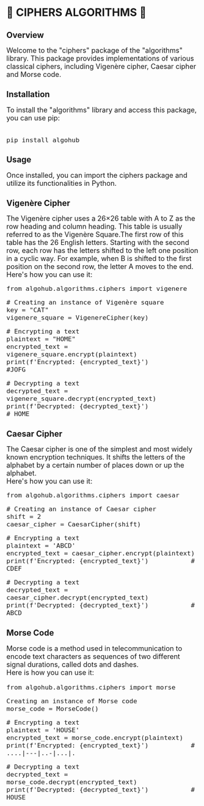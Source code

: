 # 🔐 CIPHERS ALGORITHMS 🔐
## Overview
<font size="+1">
Welcome to the "ciphers" package of the "algorithms" library. This package
provides implementations of various classical ciphers, including 
Vigenère cipher, Caesar cipher and Morse code.
</font>

## Installation
<font size="+1">
To install the "algorithms" library and access this package, you can use pip:<br>
<br>
  
```
pip install algohub
```

</font>

## Usage
<font size="+1">
Once installed, you can import the ciphers package and utilize its functionalities in Python. 
</font>

## Vigenère Cipher
<font size="+1">
The Vigenère cipher uses a 26×26 table with A to Z as the row heading and column heading. This table
is usually referred to as the Vigenère Square.The first row of this table has the 26
English letters. Starting with the second row, each row has the letters 
shifted to the left one position in a cyclic way. For example, when B is shifted to 
the first position on the second row, the letter A moves to the end.<br>
Here's how you can use it:
<br>
  
```
from algohub.algorithms.ciphers import vigenere
```

```
# Creating an instance of Vigenère square
key = "CAT" 
vigenere_square = VigenereCipher(key)
```

```
# Encrypting a text
plaintext = "HOME"
encrypted_text = vigenere_square.encrypt(plaintext)
print(f'Encrypted: {encrypted_text}')              #JOFG
```
```
# Decrypting a text
decrypted_text = vigenere_square.decrypt(encrypted_text)
print(f'Decrypted: {decrypted_text}')             # HOME
```

</font>

## Caesar Cipher 
<font size="+1">
The Caesar cipher is one of the simplest and most widely 
known encryption techniques. It shifts the letters of the alphabet by a certain 
number of places down or up the alphabet.<br>
Here's how you can use it:

```
from algohub.algorithms.ciphers import caesar
```

```
# Creating an instance of Caesar cipher
shift = 2
caesar_cipher = CaesarCipher(shift)
```
```
# Encrypting a text
plaintext = 'ABCD'
encrypted_text = caesar_cipher.encrypt(plaintext)
print(f'Encrypted: {encrypted_text}')           # CDEF
```
```
# Decrypting a text
decrypted_text = caesar_cipher.decrypt(encrypted_text)
print(f'Decrypted: {decrypted_text}')           # ABCD
```
</font>

## Morse Code
<font size="+1">

Morse code is a method used in telecommunication to encode text characters 
as sequences of two different signal durations, called dots and dashes.<br>
Here is how you can use it:<br>

```
from algohub.algorithms.ciphers import morse
```
```
Creating an instance of Morse code
morse_code = MorseCode()
```
```
# Encrypting a text
plaintext = 'HOUSE'
encrypted_text = morse_code.encrypt(plaintext)
print(f'Encrypted: {encrypted_text}')           #  ....|---|..-|...|.
```
```
# Decrypting a text
decrypted_text = morse_code.decrypt(encrypted_text)
print(f'Decrypted: {decrypted_text}')           # HOUSE
```
</font>

